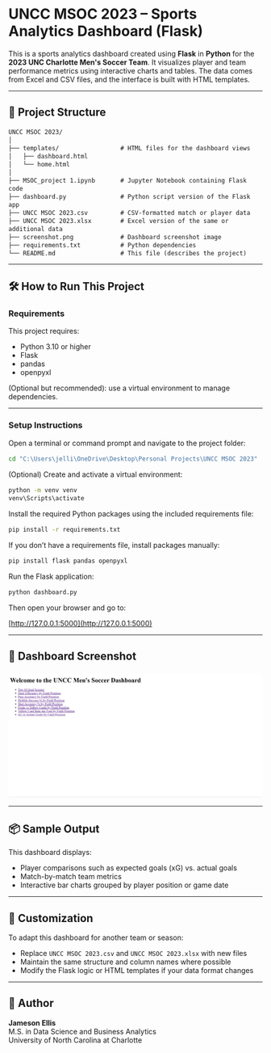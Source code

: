# UNCC MSOC 2023 – Sports Analytics Dashboard (Flask)

This is a sports analytics dashboard created using **Flask** in **Python** for the **2023 UNC Charlotte Men's Soccer Team**. It visualizes player and team performance metrics using interactive charts and tables. The data comes from Excel and CSV files, and the interface is built with HTML templates.

---

## 📁 Project Structure

```
UNCC MSOC 2023/
│
├── templates/                 # HTML files for the dashboard views
│   ├── dashboard.html
│   └── home.html
│
├── MSOC_project 1.ipynb       # Jupyter Notebook containing Flask code
├── dashboard.py               # Python script version of the Flask app
├── UNCC MSOC 2023.csv         # CSV-formatted match or player data
├── UNCC MSOC 2023.xlsx        # Excel version of the same or additional data
├── screenshot.png             # Dashboard screenshot image
├── requirements.txt           # Python dependencies
└── README.md                  # This file (describes the project)
```

---

## 🛠️ How to Run This Project

### Requirements

This project requires:

- Python 3.10 or higher
- Flask
- pandas
- openpyxl

(Optional but recommended): use a virtual environment to manage dependencies.

---

### Setup Instructions

Open a terminal or command prompt and navigate to the project folder:

```bash
cd "C:\Users\jelli\OneDrive\Desktop\Personal Projects\UNCC MSOC 2023"
```

(Optional) Create and activate a virtual environment:

```bash
python -m venv venv
venv\Scripts\activate
```

Install the required Python packages using the included requirements file:

```bash
pip install -r requirements.txt
```

If you don’t have a requirements file, install packages manually:

```bash
pip install flask pandas openpyxl
```

Run the Flask application:

```bash
python dashboard.py
```

Then open your browser and go to:

[http://127.0.0.1:5000](http://127.0.0.1:5000)

---

## 📸 Dashboard Screenshot

![Dashboard Screenshot](screenshot.png)

---

## 📦 Sample Output

This dashboard displays:

- Player comparisons such as expected goals (xG) vs. actual goals
- Match-by-match team metrics
- Interactive bar charts grouped by player position or game date

---

## 🧩 Customization

To adapt this dashboard for another team or season:

- Replace `UNCC MSOC 2023.csv` and `UNCC MSOC 2023.xlsx` with new files
- Maintain the same structure and column names where possible
- Modify the Flask logic or HTML templates if your data format changes

---

## 🙋 Author

**Jameson Ellis**  
M.S. in Data Science and Business Analytics  
University of North Carolina at Charlotte





